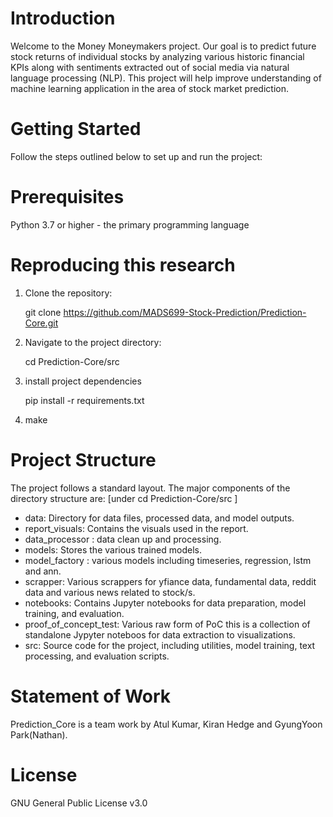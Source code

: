 # Introduction

Welcome to the Money Moneymakers project. Our goal is to predict future stock returns of individual stocks by analyzing various historic financial KPIs along with sentiments extracted out of social media via natural language processing (NLP). This project will help improve understanding of machine learning application in the area of stock market prediction.

# Getting Started

Follow the steps outlined below to set up and run the project:

# Prerequisites

Python 3.7 or higher - the primary programming language

# Reproducing this research

1. Clone the repository:

    git clone https://github.com/MADS699-Stock-Prediction/Prediction-Core.git

2. Navigate to the project directory:
   
    cd Prediction-Core/src

4. install project dependencies

    pip install -r requirements.txt

5. make

# Project Structure
The project follows a standard layout. The major components of the directory structure are:
[under cd Prediction-Core/src  ] 

- data: Directory for data files, processed data, and model outputs.
- report_visuals: Contains the visuals used in the report. 
- data_processor : data clean up and processing. 
- models: Stores the various trained models.
- model_factory : various models including timeseries, regression, lstm and ann.
- scrapper: Various scrappers for yfiance data, fundamental data, reddit data and various news related to stock/s.
- notebooks: Contains Jupyter notebooks for data preparation, model training, and evaluation.
- proof_of_concept_test: Various raw form of PoC this is a collection of standalone Jypyter noteboos for data extraction to visualizations.
- src: Source code for the project, including utilities, model training, text processing, and evaluation scripts.

# Statement of Work
Prediction_Core is a team work by Atul Kumar, Kiran Hedge and GyungYoon Park(Nathan).

# License

GNU General Public License v3.0

